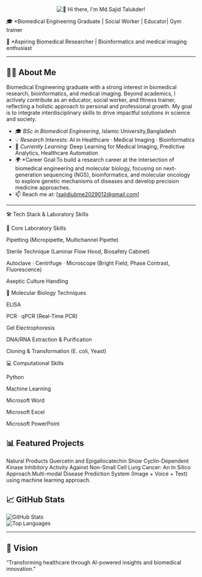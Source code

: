 <p align="center">
  <img src="https://readme-typing-svg.demolab.com?font=Fira&size=26&duration=3000&pause=5000&color=1F75C6&center=true&vCenter=true&width=700&lines=Hi+there%2C+I'm+Md.Sajid+Talukder!" alt="👋 Hi there, I'm Md.Sajid Talukder!" />
</p> 

🎓 *Biomedical Engineering Graduate | Social Worker | Educator| Gym trainer 

🔬 *Aspiring Biomedical Researcher | Bioinformatics and medical imaging enthusiast

---

## 👨‍💻 About Me  
 Biomedical Engineering graduate with a strong interest in biomedical research, bioinformatics, and medical imaging. Beyond academics, I actively contribute as an educator, social worker, and fitness trainer, reflecting a holistic approach to personal and professional growth. My goal is to integrate interdisciplinary skills to drive impactful solutions in science and society.
- 🎓 *BSc in Biomedical Engineering*, Islamic University,Bangladesh  
- 💡 *Research Interests:* AI in Healthcare · Medical Imaging · Bioinformatics
- 🧠 *Currently Learning:* Deep Learning for Medical Imaging, Predictive Analytics, Healthcare Automation  
- 🌍 *Career Goal:To build a research career at the intersection of biomedical engineering and molecular biology, focusing on next-generation sequencing (NGS), bioinformatics, and molecular oncology to explore genetic mechanisms of diseases and develop precision medicine approaches.
- 📫 Reach me at: [sajidiubme2029012@gmail.com]  

---
🛠 Tech Stack & Laboratory Skills

🧪 Core Laboratory Skills

Pipetting (Micropipette, Multichannel Pipette)

Sterile Technique (Laminar Flow Hood, Biosafety Cabinet)

Autoclave · Centrifuge · Microscope (Bright Field, Phase Contrast, Fluorescence)

Aseptic Culture Handling

🔬 Molecular Biology Techniques

ELISA

PCR · qPCR (Real-Time PCR)

Gel Electrophoresis

DNA/RNA Extraction & Purification

Cloning & Transformation (E. coli, Yeast)

💻 Computational Skills

Python

Machine Learning

Microsoft Word

Microsoft Excel

Microsoft PowerPoint
	
	
	
	
	

	
	
	
	
	
	
	
	
	
	
	
	
## 📊 Featured Projects  
Natural Products Quercetin and Epigallocatechin Show Cyclin-Dependent Kinase Inhibitory Activity Against Non-Small Cell Lung Cancer: An In Silico Approach.Multi-modal Disease Prediction System (Image + Voice + Text) using machine learning approach.
## 📈 GitHub Stats  

![GitHub Stats](https://github-readme-stats.vercel.app/api?username=USERNAME&show_icons=true&theme=radical)  
![Top Languages](https://github-readme-stats.vercel.app/api/top-langs/?username=USERNAME&layout=compact)  

---

## 🌟 Vision  

“Transforming healthcare through AI-powered insights and biomedical innovation.”
